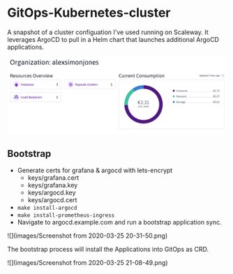 # GitOps-Kubernetes-cluster

A snapshot of a cluster configuation I've used running on Scaleway.
It leverages ArgoCD to pull in a Helm chart that launches additional ArgoCD applications.

![](images/scaleway.png)


## Bootstrap

- Generate certs for grafana & argocd with lets-encrypt
  - keys/grafana.cert
  - keys/grafana.key
  - keys/argocd.key
  - keys/argocd.cert
- `make install-argocd`
- `make install-prometheus-ingress`
- Navigate to argocd.example.com and run a bootstrap application sync.

![](images/Screenshot from 2020-03-25 20-31-50.png)

The bootstrap process will install the Applications into GitOps as CRD.

![](images/Screenshot from 2020-03-25 21-08-49.png)
